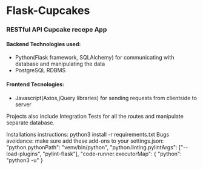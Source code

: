 # Flask-Cupcakes

### RESTful API Cupcake recepe App    
#### Backend Technologies used:  
* Python(Flask framework, SQLAlchemy) for communicating with database and manipulating the data
* PostgreSQL RDBMS  

#### Frontend Tecnologies:
* Javascript(Axios,jQuery libraries) for sending requests from clientside to   server

Projects also include Integration Tests for all the routes and manipulate  
separate database. 

Installations instructions: python3 install -r requirements.txt
Bugs avoidance: make sure add these add-ons to your settings.json:  
"python.pythonPath": "venv/bin/python",
    "python.linting.pylintArgs": ["--load-plugins", "pylint-flask"],
    "code-runner.executorMap": {
        "python": "python3 -u"
    }